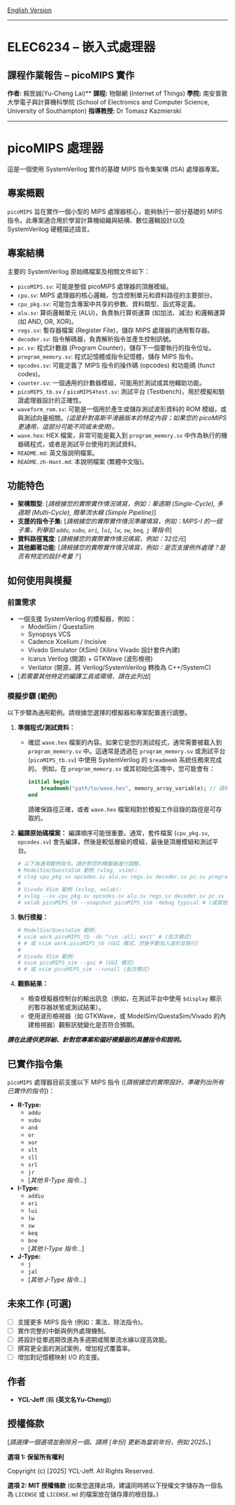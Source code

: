 [English Version](README.md)

---
# ELEC6234 – 嵌入式處理器
## 課程作業報告 – picoMIPS 實作

**作者:** 賴昱誠(Yu-Cheng Lai)**
**課程:** 物聯網 (Internet of Things)
**學院:** 南安普敦大學電子與計算機科學院 (School of Electronics and Computer Science, University of Southampton)
**指導教授:** Dr Tomasz Kazmierski

---

# picoMIPS 處理器

這是一個使用 SystemVerilog 實作的基礎 MIPS 指令集架構 (ISA) 處理器專案。

## 專案概觀

`picoMIPS` 旨在實作一個小型的 MIPS 處理器核心，能夠執行一部分基礎的 MIPS 指令。此專案適合用於學習計算機組織與結構、數位邏輯設計以及 SystemVerilog 硬體描述語言。

## 專案結構

主要的 SystemVerilog 原始碼檔案及相關文件如下：

* `picoMIPS.sv`: 可能是整個 picoMIPS 處理器的頂層模組。
* `cpu.sv`: MIPS 處理器的核心邏輯，包含控制單元和資料路徑的主要部分。
* `cpu_pkg.sv`: 可能包含專案中共享的參數、資料類型、函式等定義。
* `alu.sv`: 算術邏輯單元 (ALU)，負責執行算術運算 (如加法、減法) 和邏輯運算 (如 AND, OR, XOR)。
* `regs.sv`: 暫存器檔案 (Register File)，儲存 MIPS 處理器的通用暫存器。
* `decoder.sv`: 指令解碼器，負責解析指令並產生控制訊號。
* `pc.sv`: 程式計數器 (Program Counter)，儲存下一個要執行的指令位址。
* `program_memory.sv`: 程式記憶體或指令記憶體，儲存 MIPS 指令。
* `opcodes.sv`: 可能定義了 MIPS 指令的操作碼 (opcodes) 和功能碼 (funct codes)。
* `counter.sv`: 一個通用的計數器模組，可能用於測試或其他輔助功能。
* `picoMIPS_tb.sv` / `picoMIPS4test.sv`: 測試平台 (Testbench)，用於模擬和驗證處理器設計的正確性。
* `waveform_rom.sv`: 可能是一個用於產生或儲存測試波形資料的 ROM 模組，或與測試向量相關。*(這是針對高斯平滑器版本的特定內容；如果您的 picoMIPS 更通用，這部分可能不同或未使用)。*
* `wave.hex`: HEX 檔案，非常可能是載入到 `program_memory.sv` 中作為執行的機器碼程式，或者是測試平台使用的測試資料。
* `README.md`: 英文版說明檔案。
* `README.zh-Hant.md`: 本說明檔案 (繁體中文版)。

## 功能特色

* **架構類型**: [*請根據您的實際實作情況填寫，例如：單週期 (Single-Cycle), 多週期 (Multi-Cycle), 簡單流水線 (Simple Pipeline)*]
* **支援的指令子集**: [*請根據您的實際實作情況準確填寫，例如：MIPS-I 的一個子集，列舉如 `addu`, `subu`, `ori`, `lui`, `lw`, `sw`, `beq`, `j` 等指令*]
* **資料路徑寬度**: [*請根據您的實際實作情況填寫，例如：32位元*]
* **其他顯著功能**: [*請根據您的實際實作情況填寫，例如：是否支援例外處理？是否有特定的設計考量？*]

## 如何使用與模擬

### 前置需求

* 一個支援 SystemVerilog 的模擬器，例如：
    * ModelSim / QuestaSim
    * Synopsys VCS
    * Cadence Xcelium / Incisive
    * Vivado Simulator (XSim) (Xilinx Vivado 設計套件內建)
    * Icarus Verilog (開源) + GTKWave (波形檢視)
    * Verilator (開源，將 Verilog/SystemVerilog 轉換為 C++/SystemC)
* [*若需要其他特定的編譯工具或環境，請在此列出*]

### 模擬步驟 (範例)

以下步驟為通用範例。請根據您選擇的模擬器和專案配置進行調整。

1.  **準備程式/測試資料：**
    * 確認 `wave.hex` 檔案的內容。如果它是您的測試程式，通常需要被載入到 `program_memory.sv` 中。這通常是透過在 `program_memory.sv` 或測試平台 (`picoMIPS_tb.sv`) 中使用 SystemVerilog 的 `$readmemh` 系統任務來完成的。
        例如，在 `program_memory.sv` 或其初始化區塊中，您可能會有：
        ```systemverilog
        initial begin
            $readmemh("path/to/wave.hex", memory_array_variable); // 請將 'memory_array_variable' 替換為您實際的記憶體陣列變數名稱
        end
        ```
        請確保路徑正確，或者 `wave.hex` 檔案相對於模擬工作目錄的路徑是可存取的。

2.  **編譯原始碼檔案：**
    編譯順序可能很重要。通常，套件檔案 (`cpu_pkg.sv`, `opcodes.sv`) 會先編譯，然後是較低層級的模組，最後是頂層模組和測試平台。
    ```bash
    # 以下為通用範例指令。請針對您的模擬器進行調整。
    # ModelSim/QuestaSim 範例 (vlog, vsim):
    # vlog cpu_pkg.sv opcodes.sv alu.sv regs.sv decoder.sv pc.sv program_memory.sv counter.sv cpu.sv picoMIPS.sv waveform_rom.sv picoMIPS_tb.sv
    #
    # Vivado XSim 範例 (xvlog, xelab):
    # xvlog --sv cpu_pkg.sv opcodes.sv alu.sv regs.sv decoder.sv pc.sv program_memory.sv counter.sv cpu.sv picoMIPS.sv waveform_rom.sv picoMIPS_tb.sv
    # xelab picoMIPS_tb --snapshot picoMIPS_sim -debug typical # (或其他偵錯選項)
    ```

3.  **執行模擬：**
    ```bash
    # ModelSim/QuestaSim 範例:
    # vsim work.picoMIPS_tb -do "run -all; exit" # (批次模式)
    # # 或 vsim work.picoMIPS_tb (GUI 模式，然後手動加入波形並執行)
    #
    # Vivado XSim 範例:
    # xsim picoMIPS_sim --gui # (GUI 模式)
    # # 或 xsim picoMIPS_sim --runall (批次模式)
    ```

4.  **觀察結果：**
    * 檢查模擬器控制台的輸出訊息（例如，在測試平台中使用 `$display` 顯示的暫存器狀態或測試結果）。
    * 使用波形檢視器（如 GTKWave，或 ModelSim/QuestaSim/Vivado 的內建檢視器）觀察訊號變化是否符合預期。

***請在此提供更詳細、針對您專案和偏好模擬器的具體指令和說明。***

## 已實作指令集

`picoMIPS` 處理器目前支援以下 MIPS 指令 ([*請根據您的實際設計，準確列出所有已實作的指令*])：

* **R-Type:**
    * `addu`
    * `subu`
    * `and`
    * `or`
    * `xor`
    * `slt`
    * `sll`
    * `srl`
    * `jr`
    * [*其他 R-Type 指令...*]
* **I-Type:**
    * `addiu`
    * `ori`
    * `lui`
    * `lw`
    * `sw`
    * `beq`
    * `bne`
    * [*其他 I-Type 指令...*]
* **J-Type:**
    * `j`
    * `jal`
    * [*其他 J-Type 指令...*]

## 未來工作 (可選)

* [ ] 支援更多 MIPS 指令 (例如：乘法、除法指令)。
* [ ] 實作完整的中斷與例外處理機制。
* [ ] 將設計從單週期改進為多週期或簡單流水線以提高效能。
* [ ] 撰寫更全面的測試案例，增加程式覆蓋率。
* [ ] 增加對記憶體映射 I/O 的支援。

## 作者

* **YCL-Jeff** (賴 **(英文名Yu-Cheng)**)

## 授權條款

[*請選擇一個選項並刪除另一個。請將 [年份] 更新為當前年份，例如 2025。*]

**選項 1: 保留所有權利**

Copyright (c) [2025] YCL-Jeff. All Rights Reserved.

**選項 2: MIT 授權條款**
(如果您選擇此項，建議同時將以下授權文字儲存為一個名為 `LICENSE` 或 `LICENSE.md` 的檔案放在儲存庫的根目錄。)
